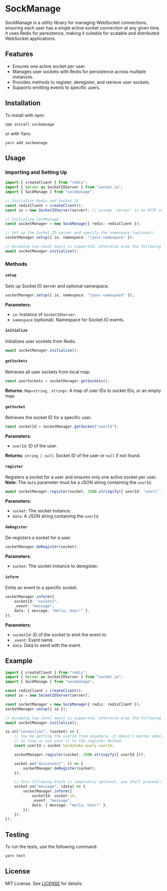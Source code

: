 # SockManage

SockManage is a utility library for managing WebSocket connections, ensuring each user has a single active socket connection at any given time. It uses Redis for persistence, making it suitable for scalable and distributed WebSocket applications.

## Features

-   Ensures one active socket per user.
-   Manages user sockets with Redis for persistence across multiple instances.
-   Provides methods to register, deregister, and retrieve user sockets.
-   Supports emitting events to specific users.

## Installation

To install with npm:

```
npm install sockmanage
```

or with Yarn:

```
yarn add sockmanage
```

## Usage

### Importing and Setting Up

```typescript
import { createClient } from "redis";
import { Server as SocketIOServer } from "socket.io";
import { SockManage } from "sockmanage";

// Initialize Redis and Socket.IO
const redisClient = createClient();
const io = new SocketIOServer(server); // assume 'server' is an HTTP server

// Initialize SockManage
const socketManager = new SockManage({ redis: redisClient });

// Set up the Socket.IO server and specify the namespace (optional)
socketManager.setup({ io, namespace: "/your-namespace" });

// Assuming top-level await is supported, otherwise wrap the following line in an async function
await socketManager.initialize();
```

### Methods

#### `setup`

Sets up Socket.IO server and optional namespace.

```typescript
socketManager.setup({ io, namespace: "/your-namespace" });
```

**Parameters:**

-   `io`: Instance of `SocketIOServer`.
-   `namespace` (optional): Namespace for Socket.IO events.

#### `initialize`

Initializes user sockets from Redis.

```typescript
await socketManager.initialize();
```

#### `getSockets`

Retrieves all user sockets from local map.

```typescript
const userSockets = socketManager.getSockets();
```

**Returns:** `Map<string, string>`: A map of user IDs to socket IDs, or an empty map.

#### `getSocket`

Retrieves the socket ID for a specific user.

```typescript
const socketId = socketManager.getSocket("userId");
```

**Parameters:**

-   `userId`: ID of the user.

**Returns:** `string | null`: Socket ID of the user or `null` if not found.

#### `register`

Registers a socket for a user and ensures only one active socket per user.  
**Note:** The `data` parameter must be a JSON string containing the `userId`.

```typescript
await socketManager.register(socket, JSON.stringify({ userId: "user1" }));
```

**Parameters:**

-   `socket`: The socket instance.
-   `data`: A JSON string containing the `userId`.

#### `deRegister`

De-registers a socket for a user.

```typescript
socketManager.deRegister(socket);
```

**Parameters:**

-   `socket`: The socket instance to deregister.

#### `inform`

Emits an event to a specific socket.

```typescript
socketManager.inform({
    socketId: "socket1",
    _event: "message",
    data: { message: "Hello, User!" },
});
```

**Parameters:**

-   `socketId`: ID of the socket to emit the event to.
-   `_event`: Event name.
-   `data`: Data to send with the event.

## Example

```typescript
import { createClient } from "redis";
import { Server as SocketIOServer } from "socket.io";
import { SockManage } from "sockmanage";

const redisClient = createClient();
const io = new SocketIOServer(server);

const socketManager = new SockManage({ redis: redisClient });
socketManager.setup({ io });

// Assuming top-level await is supported, otherwise wrap the following line in an async function
await socketManager.initialize();

io.on("connection", (socket) => {
    // You be getting the userId from anywhere, it doesn't matter where you get it from
    // as long as you pass it to the register method.
    const userId = socket.handshake.query.userId;

    socketManager.register(socket, JSON.stringify({ userId }));

    socket.on("disconnect", () => {
        socketManager.deRegister(socket);
    });

    // this following block is completely optional, you shall proceed with using your own event sending logic
    socket.on("message", (data) => {
        socketManager.inform({
            socketId: socket.id,
            _event: "message",
            data: { message: "Hello, User!" },
        });
    });
});
```

## Testing

To run the tests, use the following command:

```bash
yarn test
```

## License

MIT License. See [LICENSE](LICENSE) for details.

